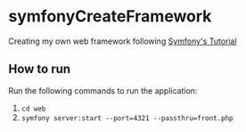 # symfonyCreateFramework
Creating my own web framework following [Symfony's Tutorial](https://symfony.com/doc/master/create_framework/index.html)

## How to run
Run the following commands to run the application:
1. `cd web`
2. `symfony server:start --port=4321 --passthru=front.php`